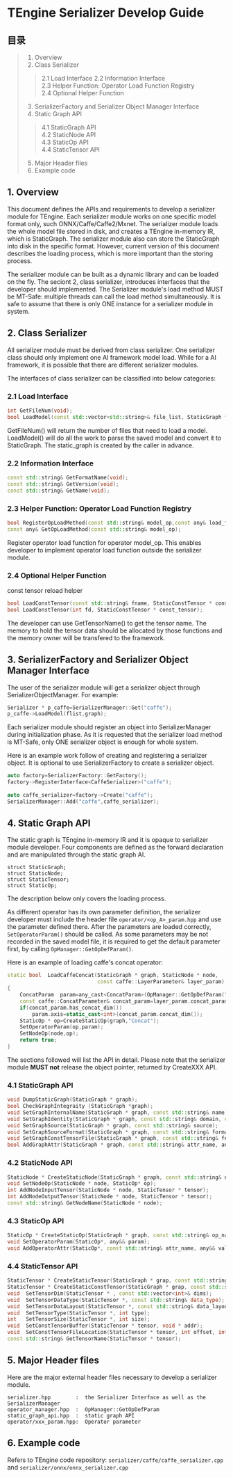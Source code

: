 
# TEngine Serializer Develop Guide


## 目录
> 1. Overview
> 2. Class Serializer
>> 2.1 Load Interface
>> 2.2 Information Interface<br>
>> 2.3 Helper Function: Operator Load Function Registry<br>
>> 2.4 Optional Helper Function<br>
> 3. SerializerFactory and Serializer Object Manager Interface<br>
> 4. Static Graph API<br>
>> 4.1 StaticGraph API<br>
>> 4.2 StaticNode API<br>
>> 4.3 StaticOp API<br>
>> 4.4 StaticTensor API<br>
> 5. Major Header files<br>
> 6. Example code<br>

## 1. Overview
This document defines the APIs and requirements to develop a serializer module for TEngine. Each serializer module works on one specific model format only, such ONNX/Caffe/Caffe2/Mxnet. The serializer module loads the whole model file stored in disk, and creates a TEngine in-memory IR, which is StaticGraph. The serializer module also can store the StaticGraph into disk in the specific format. However, current version of this document describes the loading process, which is more important than the storing process.

The serializer module can be built as a dynamic library and can be loaded on the fly.
The seciont 2, class serializer, introduces interfaces that the developer should implemented.
The Serializer module's load method MUST be MT-Safe: multiple threads can call the load method simultaneously. It is safe to assume that there is only ONE instance for a serializer module in system.

## 2. Class Serializer
All serializer module must be derived from class serializer. One serializer class should only implement one AI framework model load. While for a AI framework, it is possible that there are different serializer modules.

The interfaces of class serializer can be classified into below categories:

### 2.1 Load Interface
``` c++
int GetFileNum(void);
bool LoadModel(const std::vector<std::string>& file_list, StaticGraph * static_graph);
```
GetFileNum() will return the number of files that need to load a model.
LoadModel() will do all the work to parse the saved model and convert it to StaticGraph. The static_graph is created by the caller in advance.

### 2.2 Information Interface
```c++
const std::string& GetFormatName(void);
const std::string& GetVersion(void);
const std::string& GetName(void);
```

### 2.3 Helper Function: Operator Load Function Registry
```c++
bool RegisterOpLoadMethod(const std::string& model_op,const any& load_func);
const any& GetOpLoadMethod(const std::string& model_op);
```
Register operator load function for operator model_op. This enables developer to implement operator load function outside the serializer module.

### 2.4 Optional Helper Function
const tensor reload helper
```c++
bool LoadConstTensor(const std::string& fname, StaticConstTensor * const_tensor);
bool LoadConstTensor(int fd, StaticConstTensor * const_tensor);
```
The developer can use GetTensorName() to get the tensor name. The memory to hold the tensor data should be allocated by those functions and the memory owner will be transfered to the framework.

## 3. SerializerFactory and Serializer Object Manager Interface
The user of the serializer module will get a serializer object through SerializerObjectManager. 
For example:
```c++
Serializer * p_caffe=SerializerManager::Get("caffe");
p_caffe->LoadModel(flist,graph);
```
Each serializer module should register an object into SerializerManager during initialization phase. As it is requested that the serializer load method is MT-Safe, only ONE serializer object is enough for whole system.

Here is an example work follow of creating and registering a serializer object. It is optional to use SerializerFactory to create a serializer object.
```c++
auto factory=SerializerFactory::GetFactory();
factory->RegisterInterface<CaffeSerializer>("caffe");
        
auto caffe_serializer=factory->Create("caffe");
SerializerManager::Add("caffe",caffe_serializer);
```

## 4. Static Graph API
The static graph is TEngine in-memory IR and it is opaque to serializer module developer. 
Four components are defined as the forward declaration and are manipulated through the static graph AI.

    struct StaticGraph;
    struct StaticNode;
    struct StaticTensor;
    struct StaticOp;

The description below only covers the loading process. 

As different operator has its own parameter definition, the serializer developer must include the header file `operator/<op_A>_param.hpp` and use the parameter defined there. After the parameters are loaded correctly, `SetOperatorParam()` should be called. As some parameters may be not recorded in the saved model file, it is required to get the default parameter first, by calling `OpManager::GetOpDefParam()`.

Here is an example of loading caffe's concat operator:
```c++
static bool  LoadCaffeConcat(StaticGraph * graph, StaticNode * node, 
                             const caffe::LayerParameter& layer_param)
{
    ConcatParam  param=any_cast<ConcatParam>(OpManager::GetOpDefParam("Concat"));
    const caffe::ConcatParameter& concat_param=layer_param.concat_param();
    if(concat_param.has_concat_dim())
        param.axis=static_cast<int>(concat_param.concat_dim());
    StaticOp * op=CreateStaticOp(graph,"Concat");
    SetOperatorParam(op,param);
    SetNodeOp(node,op);
    return true;
}
```

The sections followed will list the API in detail. Please note that the serializer module **MUST not** release the object pointer, returned by CreateXXX API.

### 4.1 StaticGraph API
```c++
void DumpStaticGraph(StaticGraph * graph);
bool CheckGraphIntegraity (StaticGraph *graph);
void SetGraphInternalName(StaticGraph * graph, const std::string& name);
void SetGraphIdentity(StaticGraph * graph, const std::string& domain, const std::string&name, const std::string& version);
void SetGraphSource(StaticGraph * graph, const std::string& source);
void SetGraphSourceFormat(StaticGraph * graph, const std::string& format);
void SetGraphConstTensorFile(StaticGraph * graph, const std::string& fname);
bool AddGraphAttr(StaticGraph * graph, const std::string& attr_name, any&& value);
```

### 4.2 StaticNode API
```c++
StaticNode * CreateStaticNode(StaticGraph * graph, const std::string& node_name);
void SetNodeOp(StaticNode * node, StaticOp* op);
int AddNodeInputTensor(StaticNode * node, StaticTensor * tensor);
int AddNodeOutputTensor(StaticNode * node, StaticTensor * tensor);
const std::string& GetNodeName(StaticNode * node);
```

### 4.3 StaticOp API
```c++
StaticOp * CreateStaticOp(StaticGraph * graph, const std::string& op_name);
void SetOperatorParam(StaticOp*, any&& param);
void AddOperatorAttr(StaticOp*, const std::string& attr_name, any&& val);
```

### 4.4 StaticTensor API
```c++
StaticTensor * CreateStaticTensor(StaticGraph * grap, const std::string& name);
StaticTensor * CreateStaticConstTensor(StaticGraph * grap, const std::string& name);
void  SetTensorDim(StaticTensor * , const std::vector<int>& dims);
void  SetTensorDataType(StaticTensor *, const std::string& data_type);
void  SetTensorDataLayout(StaticTensor *, const std::string& data_layout);
void  SetTensorType(StaticTensor *, int type); 
int   SetTensorSize(StaticTensor *, int size);
void  SetConstTensorBuffer(StaticTensor * tensor, void * addr);
void  SetConstTensorFileLocation(StaticTensor * tensor, int offset, int file_size);
const std::string& GetTensorName(StaticTensor * tensor);
```

## 5. Major Header files

Here are the major external header files necessary to develop a serializer module.

    serializer.hpp        :  the Serializer Interface as well as the SerializerManager
    operator_manager.hpp  :  OpManager::GetOpDefParam
    static_graph_api.hpp  :  static graph API
    operator/xxx_param.hpp:  Operator parameter

## 6. Example code

Refers to TEngine code repository: `serializer/caffe/caffe_serializer.cpp` and `serializer/onnx/onnx_serializer.cpp`
